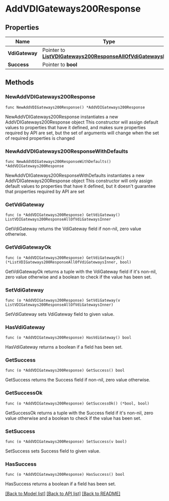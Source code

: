 # AddVDIGateways200Response

## Properties

Name | Type | Description | Notes
------------ | ------------- | ------------- | -------------
**VdiGateway** | Pointer to [**ListVDIGateways200ResponseAllOfVdiGatewaysInner**](ListVDIGateways200ResponseAllOfVdiGatewaysInner.md) |  | [optional] 
**Success** | Pointer to **bool** |  | [optional] 

## Methods

### NewAddVDIGateways200Response

`func NewAddVDIGateways200Response() *AddVDIGateways200Response`

NewAddVDIGateways200Response instantiates a new AddVDIGateways200Response object
This constructor will assign default values to properties that have it defined,
and makes sure properties required by API are set, but the set of arguments
will change when the set of required properties is changed

### NewAddVDIGateways200ResponseWithDefaults

`func NewAddVDIGateways200ResponseWithDefaults() *AddVDIGateways200Response`

NewAddVDIGateways200ResponseWithDefaults instantiates a new AddVDIGateways200Response object
This constructor will only assign default values to properties that have it defined,
but it doesn't guarantee that properties required by API are set

### GetVdiGateway

`func (o *AddVDIGateways200Response) GetVdiGateway() ListVDIGateways200ResponseAllOfVdiGatewaysInner`

GetVdiGateway returns the VdiGateway field if non-nil, zero value otherwise.

### GetVdiGatewayOk

`func (o *AddVDIGateways200Response) GetVdiGatewayOk() (*ListVDIGateways200ResponseAllOfVdiGatewaysInner, bool)`

GetVdiGatewayOk returns a tuple with the VdiGateway field if it's non-nil, zero value otherwise
and a boolean to check if the value has been set.

### SetVdiGateway

`func (o *AddVDIGateways200Response) SetVdiGateway(v ListVDIGateways200ResponseAllOfVdiGatewaysInner)`

SetVdiGateway sets VdiGateway field to given value.

### HasVdiGateway

`func (o *AddVDIGateways200Response) HasVdiGateway() bool`

HasVdiGateway returns a boolean if a field has been set.

### GetSuccess

`func (o *AddVDIGateways200Response) GetSuccess() bool`

GetSuccess returns the Success field if non-nil, zero value otherwise.

### GetSuccessOk

`func (o *AddVDIGateways200Response) GetSuccessOk() (*bool, bool)`

GetSuccessOk returns a tuple with the Success field if it's non-nil, zero value otherwise
and a boolean to check if the value has been set.

### SetSuccess

`func (o *AddVDIGateways200Response) SetSuccess(v bool)`

SetSuccess sets Success field to given value.

### HasSuccess

`func (o *AddVDIGateways200Response) HasSuccess() bool`

HasSuccess returns a boolean if a field has been set.


[[Back to Model list]](../README.md#documentation-for-models) [[Back to API list]](../README.md#documentation-for-api-endpoints) [[Back to README]](../README.md)


